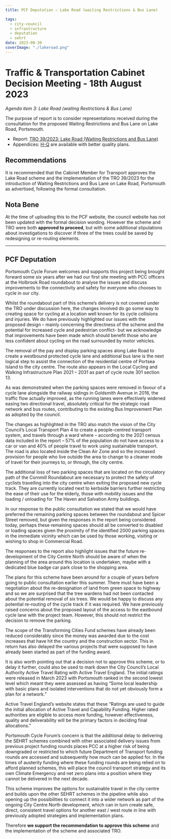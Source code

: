 ```yaml
---
title: PCF Deputation – Lake Road (waiting Restrictions & Bus Lane)

tags:
  - city-council
  - infrastructure
  - deputation
  - sehrt
date: 2023-08-30
coverImage: "./lakeroad.png"
---
```


# Traffic & Transportation Cabinet Decision Meeting - 18th August 2023

_Agenda item 3: Lake Road (waiting Restrictions & Bus Lane)_

The purpose of report is to consider representations received during the consultation for the proposed Waiting Restrictions and Bus Lane on Lake Road, Portsmouth.

* Report: [TRO 39/2023: Lake Road (Waiting Restrictions and Bus Lane)](https://democracy.portsmouth.gov.uk/documents/s47384/SEHRT%20Lake%20Road%20TRO%2039%20Waiting%20Restrictions%20and%20Bus%20Lane.pdf)
* Appendices: [H-Q](https://democracy.portsmouth.gov.uk/mgAi.aspx?ID=22315#mgDocuments) are available with better quality plans.

## Recommendations

It is recommended that the Cabinet Member for Transport approves the Lake Road scheme and the implementation of the TRO 39/2023 for the introduction of Waiting Restrictions and Bus Lane on Lake Road, Portsmouth as advertised, following the formal consultation.

## Nota Bene

At the time of uploading this to the PCF website, the council website has not been updated with the formal decision wording.  However the scheme and TRO were both **approved to proceed**, but with some additional stipulations about investigations to discover if three of the trees could be saved by redesigning or re-routing elements.

---

## PCF Deputation

Portsmouth Cycle Forum welcomes and supports this project being brought forward some six years after we had our first site meeting with PCC officers at the Holbrook Road roundabout to analyse the issues and discuss improvements to the connectivity and safety for everyone who chooses  to cycle in our city.

Whilst the roundabout part of this scheme’s delivery is not covered under the TRO under discussion here, the changes involved do go some way to creating space for cycling at a location well known for its cycle collisions and injuries. We do have previously highlighted our issues with the proposed design – mainly concerning the directness of the scheme and the potential for increased cycle and pedestrian conflict- but we acknowledge that improvements have been made which should benefit those who are less confident about cycling on the road surrounded by motor vehicles.

The removal of the pay and display parking spaces along Lake Road to create a westbound protected cycle lane and additional bus lane is the next logical step to assist the connection of the residential centre of Portsea Island to the city centre.  The route also appears in the Local Cycling and Walking Infrastructure Plan 2021 – 2031 as part of cycle route 301 section 13.

As was demonstrated when the parking spaces were removed in favour of a cycle lane alongside the railway sidings in Goldsmith Avenue in 2016, the traffic flow actually improved, as the running lanes were effectively widened easing two directional travel, absolutely critical for the strategic road network and bus routes, contributing to the existing Bus Improvement Plan as adopted by the council.

The changes as highlighted in the TRO also match the vision of the City Council’s Local Transport Plan 4 to create a people-centred transport system, and travels through a ward where – according to the 2021 census data included in the report – 57% of the population do not have access to a car or van and 40% of people travel to work using sustainable transport.  The road is also located inside the Clean Air Zone and so the increased provision for people who live outside the area to change to a cleaner mode of travel for their journeys to, or through, the city centre.

The additional loss of two parking spaces that are located on the circulatory path of the Cornmill Roundabout are necessary to protect the safety of cyclists travelling into the city centre when exiting the proposed new cycle track.  They are currently located next to kerbside barriers further restricting the ease of their use for the elderly, those with mobility issues and the loading / unloading for The Haven and Salvation Army buildings.

In our response to the public consultation we stated that we would have preferred the remaining parking spaces between the roundabout and Spicer Street removed, but given the responses in the report being considered today, perhaps these remaining spaces should all be converted to disabled or loading spaces given the proximity of the identified 2000 parking spaces in the immediate vicinity which can be used by those working, visiting or wishing to shop in Commercial Road.

The responses to the report also highlight issues that the future re-development of the City Centre North should be aware of when the planning of the area around this location is undertaken, maybe with a dedicated blue badge car park close to the shopping area.

The plans for this scheme have been around for a couple of years before going to public consultation earlier this summer. There must have been a negotiation about the re-designation of land from green space to highway and so we are surprised that the tree wardens had not been contacted about the potential removal of six trees. We would be happy to discuss any potential re-routing of the cycle track if it was required. We have previously raised concerns about the proposed layout of the access to the eastbound cycle lane with the project team. However, this should not restrict the decision to remove the parking.

The scope of the Transforming Cities Fund schemes have already been reduced considerably since the money was awarded due to the cost increases that have hit the country and the construction sector. This in return has also delayed the various projects that were supposed to have already been started as part of the funding award.

It is also worth pointing out that a decision not to approve this scheme, or to delay it further, could also be used to mark down the City Council’s Local Authority Active Travel Rating with Active Travel England. The initial ratings were released in March 2023 with Portsmouth ranked in the second lowest level which meant they were assessed as having “Some local leadership with basic plans and isolated interventions that do not yet obviously form a plan for a network.”  

Active Travel England’s website states that these “Ratings are used to guide the initial allocation of Active Travel and Capability Funding. Higher rated authorities are eligible to access more funding, however effectiveness, quality and deliverability will be the primary factors in deciding final allocations.”

Portsmouth Cycle Forum’s concern is that the additional delay to delivering the SEHRT schemes combined with other associated delivery issues from previous project funding rounds places PCC at a higher risk of being downgraded or restricted to which future Department of Transport funding rounds are accessed and subsequently how much can be applied for.  In the times of austerity funding where these funding rounds are being relied on to afford planned schemes, this will place the council transport strategy and its own Climate Emergency and net zero plans into a position where they cannot be delivered in the next decade.

This scheme improves the options for sustainable travel in the city centre and builds upon the other SEHRT schemes in the pipeline while also opening up the possibilities to connect it into a wider network as part of the ongoing City Centre North development, which can in turn create safe, direct, consistent travel options for another east / west route in line with previously adopted strategies and implementation plans.

Therefore **we support the recommendation to approve this scheme** and the implementation of the scheme and associated TRO.  

